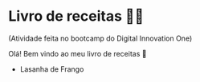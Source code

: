 # Livro de receitas :woman_cook:

(Atividade feita no bootcamp do Digital Innovation One)

Olá! Bem vindo ao meu livro de receitas :wave:

- Lasanha de Frango

  
